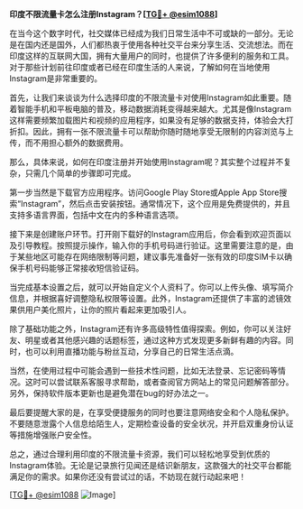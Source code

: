 **印度不限流量卡怎么注册Instagram？[[TG💪+ @esim1088](https://t.me/s/esim1088)]**

在当今这个数字时代，社交媒体已经成为我们日常生活中不可或缺的一部分。无论是在国内还是国外，人们都热衷于使用各种社交平台来分享生活、交流想法。而在印度这样的互联网大国，拥有大量用户的同时，也提供了许多便利的服务和工具。对于那些计划前往印度或者已经在印度生活的人来说，了解如何在当地使用Instagram是非常重要的。

首先，让我们来谈谈为什么选择印度的不限流量卡对使用Instagram如此重要。随着智能手机和平板电脑的普及，移动数据消耗变得越来越大。尤其是像Instagram这样需要频繁加载图片和视频的应用程序，如果没有足够的数据支持，体验会大打折扣。因此，拥有一张不限流量卡可以帮助你随时随地享受无限制的内容浏览与上传，而不用担心额外的数据费用。

那么，具体来说，如何在印度注册并开始使用Instagram呢？其实整个过程并不复杂，只需几个简单的步骤即可完成。

第一步当然是下载官方应用程序。访问Google Play Store或Apple App Store搜索“Instagram”，然后点击安装按钮。通常情况下，这个应用是免费提供的，并且支持多语言界面，包括中文在内的多种语言选项。

接下来是创建账户环节。打开刚下载好的Instagram应用后，你会看到欢迎页面以及引导教程。按照提示操作，输入你的手机号码进行验证。这里需要注意的是，由于某些地区可能存在网络限制等问题，建议事先准备好一张有效的印度SIM卡以确保手机号码能够正常接收短信验证码。

当完成基本设置之后，就可以开始自定义个人资料了。你可以上传头像、填写简介信息，并根据喜好调整隐私权限等设置。此外，Instagram还提供了丰富的滤镜效果供用户美化照片，让你的照片看起来更加吸引人。

除了基础功能之外，Instagram还有许多高级特性值得探索。例如，你可以关注好友、明星或者其他感兴趣的话题标签，通过这种方式发现更多新鲜有趣的内容。同时，也可以利用直播功能与粉丝互动，分享自己的日常生活点滴。

当然，在使用过程中可能会遇到一些技术性问题，比如无法登录、忘记密码等情况。这时可以尝试联系客服寻求帮助，或者查阅官方网站上的常见问题解答部分。另外，保持软件版本更新也是避免潜在bug的好办法之一。

最后要提醒大家的是，在享受便捷服务的同时也要注意网络安全和个人隐私保护。不要随意泄露个人信息给陌生人，定期检查设备的安全状况，并开启双重身份认证等措施增强账户安全性。

总之，通过合理利用印度的不限流量卡资源，我们可以轻松地享受到优质的Instagram体验。无论是记录旅行见闻还是结识新朋友，这款强大的社交平台都能满足你的需求。如果你还没有尝试过的话，不妨现在就行动起来吧！

[[TG💪+ @esim1088](https://t.me/s/esim1088) ![Image](https://i.postimg.cc/4NQfJmqS/Snipaste-2025-05-13-00-14-12.png)]